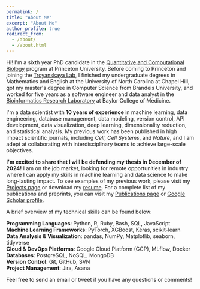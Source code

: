 ```yaml
---
permalink: /
title: "About Me"
excerpt: "About Me"
author_profile: true
redirect_from: 
  - /about/
  - /about.html
---
```


Hi! I'm a sixth year PhD candidate in the [Quantitative and Computational Biology](https://lsi.princeton.edu/qcbgraduate) program at Princeton University. Before coming to Princeton and joining the [Troyanskaya Lab](https://function.princeton.edu/), I finished my undergraduate degrees in Mathematics and English at the University of North Carolina at Chapel Hill, got my master's degree in Computer Science from Brandeis University, and worked for five years as a software engineer and data analyst in the [Bioinformatics Research Laboratory](http://genboree.org/site/bioinformatics_research_laboratory) at Baylor College of Medicine. 

I'm a data scientist with **10 years of experience** in machine learning, data engineering, database management, data modeling, version control, API development, data visualization, deep learning, dimensionality reduction, and statistical analysis. My previous work has been published in high impact scientific journals, including *Cell*, *Cell Systems*, and *Nature*, and I am adept at collaborating with interdisciplinary teams to achieve large-scale objectives.

**I'm excited to share that I will be defending my thesis in December of 2024!** I am on the job market, looking for remote opportunities in industry where I can apply my skills in machine learning and data science to make long-lasting impact. To see examples of my previous work, please visit my [Projects page](https://williamthistle.github.io/projects/) or download my [resume](https://williamthistle.github.io/files/Thistlethwaite_William_Resume.pdf). For a complete list of my publications and preprints, you can visit my [Publications page](https://williamthistle.github.io/publications/) or [Google Scholar profile](https://scholar.google.com/citations?user=7cG7u7UAAAAJ&hl=en).

A brief overview of my technical skills can be found below:

**Programming Languages**: Python, R, Ruby, Bash, SQL, JavaScript  
**Machine Learning Frameworks**: PyTorch, XGBoost, Keras, scikit-learn  
**Data Analysis & Visualization**: pandas, NumPy, Matplotlib, seaborn, tidyverse  
**Cloud & DevOps Platforms**: Google Cloud Platform (GCP), MLflow, Docker  
**Databases**: PostgreSQL, NoSQL, MongoDB  
**Version Control**: Git, GitHub, SVN  
**Project Management**: Jira, Asana  

Feel free to send an email or tweet if you have any questions or comments!
